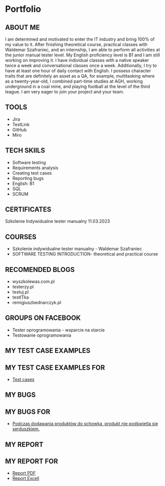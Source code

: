 # Portfolio
## ABOUT ME
 I am determined and motivated to enter the IT industry and bring 100% of my value to it. After finishing theoretical course, practical classes with Waldemar Szafraniec, and an internship, I am able to perform all activities at the junior manual tester level.
     My English proficiency level is B1 and I am still working on improving it. I have individual classes with a native speaker twice a week and conversational classes once a week. Additionally, I try to have at least one hour of daily contact with English. 
     I possess character traits that are definitely an asset as a QA, for example, multitasking where as a twenty-year-old, I combined part-time studies at AGH, working underground in a coal mine, and playing football at the level of the third league. 
     I am very eager to join your project and your team.
## TOOLS
* Jira
* TestLink
* GitHub
* Miro
## TECH SKIILS
* Software testing
* Requirements analysis  
* Creating test cases
* Reporting bugs
* English: B1
* SQL
* SCRUM
## CERTIFICATES
Szkolenie Indywidualne tester manualny 11.03.2023
## COURSES
* Szkolenie indywidualne tester manualny - Waldemar Szafraniec
* SOFTWARE TESTING INTRODUCTION- theoretical and practical course
## RECOMENDED BLOGS
* wyszkolewas.com.pl
* testerzy.pl
* testuj.pl
* testITka
* remigiuszbednarczyk.pl
## GROUPS ON FACEBOOK
* Tester oprogramowania - wsparcie na starcie
* Testowanie oprogramowania
## MY TEST CASE EXAMPLES
## MY TEST CASE EXAMPLES FOR 
* [Test cases](https://drive.google.com/drive/folders/1GzEuOY5ngVVEyr2SGVBkMpm6NS6A5yrr?usp=sharing)
## MY BUGS
## MY BUGS FOR 
* [Podczas dodawania produktów do schowka, produkt nie podświetla się serduszkiem.](https://docs.google.com/document/d/15JxV3ahpHZvIrwZSdbM0jsOJdLguJtUnwF_zA0LpkSk/edit?usp=sharing)
## MY REPORT
## MY REPORT FOR 
* [Report PDF](https://drive.google.com/file/d/1gyntcfO2DHg_iBLK9Qx0e8ivPJmkGwHy/view?usp=sharing)
* [Report Excell](https://docs.google.com/spreadsheets/d/1JPV1hMX2PTu1tZIFXawsnY4DfeOnXyO3/edit?usp=sharing&ouid=102436796348382283670&rtpof=true&sd=true)
